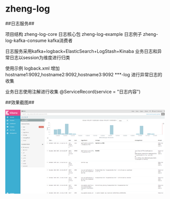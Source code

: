 # zheng-log
##日志服务##

项目结构
zheng-log-core            日志核心包
zheng-log-example         日志例子
zheng-log-kafka-consume   kafka消费者

日志服务采用kafka+logback+ElasticSearch+LogStash+Kinaba
业务日志和异常日志以session为维度进行归类

使用示例
logback.xml 增加
<appender name="kafkaLoggerAppender"  class="zheng.log.core.log.KafkaLoggerAppender">
    <servers>hostname1:9092,hostname2:9092,hostname3:9092</servers>
    <topic>***-log</topic>
</appender>
进行异常日志的收集

业务日志使用注解进行收集
@ServiceRecord(service = "日志内容")

##效果截图##
<p>
    <img src="https://github.com/zwc00zwc/zheng-log/blob/master/doc/1.png" style="float:none;"/>
</p>
